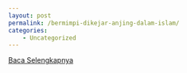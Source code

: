 ```yaml
---
layout: post
permalink: /bermimpi-dikejar-anjing-dalam-islam/
categories:
    - Uncategorized
---
```


[Baca Selengkapnya](/01)